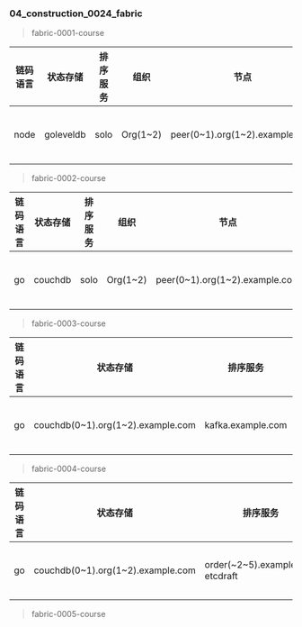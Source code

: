 ### 04_construction_0024_fabric ###

> fabric-0001-course

|    链码语言    |    状态存储    |    排序服务    |    组织    |    节点    |    排序节点    |    CA    |    集群    |
|  ----  |  ----  |  ----  |  ----  |  ----  |  ----  |  ----  |  ----  |
|    node    |   goleveldb     |   solo     |   Org(1~2)   |   peer(0~1).org(1~2).example.com     |   orderer.example.com     |   无     |    单机环境    |

> fabric-0002-course

|    链码语言    |    状态存储    |    排序服务    |    组织    |    节点    |    排序节点    |    CA    |    集群    |
|  ----  |  ----  |  ----  |  ----  |  ----  |  ----  |  ----  |  ----  |
|    go    |   couchdb     |   solo     |   Org(1~2)   |   peer(0~1).org(1~2).example.com     |   orderer.example.com     |   无     |    单机环境    |

> fabric-0003-course

|    链码语言    |    状态存储    |    排序服务    |    组织    |    节点    |    排序节点    |    CA    |    集群    |
|  ----  |  ----  |  ----  |  ----  |  ----  |  ----  |  ----  |  ----  |
|    go    |   couchdb(0~1).org(1~2).example.com     |   kafka.example.com     |   Org(1~2)   |   peer(0~1).org(1~2).example.com     |   orderer.example.com     |   ca.org(1~2).example.com     |    单机环境    |


> fabric-0004-course

|    链码语言    |    状态存储    |    排序服务    |    组织    |    节点    |    排序节点    |    CA    |    集群    |
|  ----  |  ----  |  ----  |  ----  |  ----  |  ----  |  ----  |  ----  |
|    go    |   couchdb(0~1).org(1~2).example.com     |   order(~2~5).example.com etcdraft    |   Org(1~2)   |   peer(0~1).org(1~2).example.com     |   orderer.example.com     |   ca.org(1~2).example     |    单机环境    |


> fabric-0005-course
